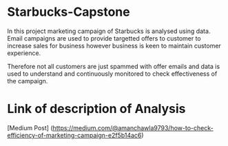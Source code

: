 # Starbucks-Capstone

In this project marketing campaign of Starbucks is analysed using data. Email campaigns are used to provide targetted offers to customer to increase sales for business however business is keen to maintain customer experience.

Therefore not all customers are just spammed with offer emails and data is used to understand and continuously monitored to check effectiveness of the campaign.

# Link of description of Analysis
[Medium Post] (https://medium.com/@amanchawla9793/how-to-check-efficiency-of-marketing-campaign-e2f5b14ac6)

